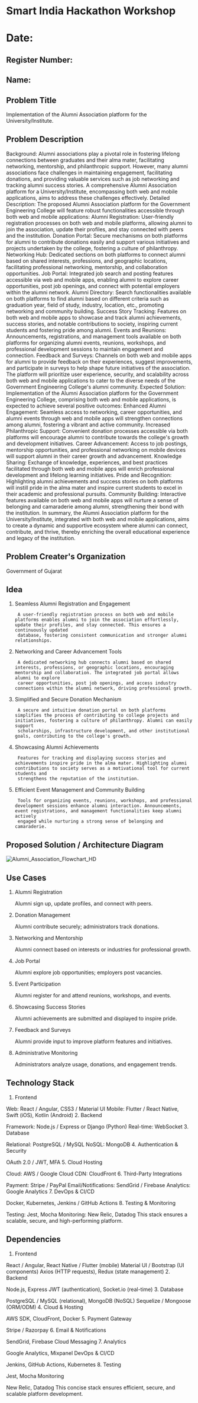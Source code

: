 # Smart India Hackathon Workshop
# Date:
## Register Number:
## Name:
## Problem Title
Implementation of the Alumni Association platform for the University/Institute.
## Problem Description
Background: Alumni associations play a pivotal role in fostering lifelong connections between graduates and their alma mater, facilitating networking, mentorship, and philanthropic support. However, many alumni associations face challenges in maintaining engagement, facilitating donations, and providing valuable services such as job networking and tracking alumni success stories. A comprehensive Alumni Association platform for a University/Institute, encompassing both web and mobile applications, aims to address these challenges effectively. Detailed Description: The proposed Alumni Association platform for the Government Engineering College will feature robust functionalities accessible through both web and mobile applications: Alumni Registration: User-friendly registration processes on both web and mobile platforms, allowing alumni to join the association, update their profiles, and stay connected with peers and the institution. Donation Portal: Secure mechanisms on both platforms for alumni to contribute donations easily and support various initiatives and projects undertaken by the college, fostering a culture of philanthropy. Networking Hub: Dedicated sections on both platforms to connect alumni based on shared interests, professions, and geographic locations, facilitating professional networking, mentorship, and collaboration opportunities. Job Portal: Integrated job search and posting features accessible via web and mobile apps, enabling alumni to explore career opportunities, post job openings, and connect with potential employers within the alumni network. Alumni Directory: Search functionalities available on both platforms to find alumni based on different criteria such as graduation year, field of study, industry, location, etc., promoting networking and community building. Success Story Tracking: Features on both web and mobile apps to showcase and track alumni achievements, success stories, and notable contributions to society, inspiring current students and fostering pride among alumni. Events and Reunions: Announcements, registrations, and management tools available on both platforms for organizing alumni events, reunions, workshops, and professional development sessions to maintain engagement and connection. Feedback and Surveys: Channels on both web and mobile apps for alumni to provide feedback on their experiences, suggest improvements, and participate in surveys to help shape future initiatives of the association. The platform will prioritize user experience, security, and scalability across both web and mobile applications to cater to the diverse needs of the Government Engineering College's alumni community. Expected Solution: Implementation of the Alumni Association platform for the Government Engineering College, comprising both web and mobile applications, is expected to achieve several positive outcomes: Enhanced Alumni Engagement: Seamless access to networking, career opportunities, and alumni events through web and mobile apps will strengthen connections among alumni, fostering a vibrant and active community. Increased Philanthropic Support: Convenient donation processes accessible via both platforms will encourage alumni to contribute towards the college's growth and development initiatives. Career Advancement: Access to job postings, mentorship opportunities, and professional networking on mobile devices will support alumni in their career growth and advancement. Knowledge Sharing: Exchange of knowledge, experiences, and best practices facilitated through both web and mobile apps will enrich professional development and lifelong learning initiatives. Pride and Recognition: Highlighting alumni achievements and success stories on both platforms will instill pride in the alma mater and inspire current students to excel in their academic and professional pursuits. Community Building: Interactive features available on both web and mobile apps will nurture a sense of belonging and camaraderie among alumni, strengthening their bond with the institution. In summary, the Alumni Association platform for the University/Institute, integrated with both web and mobile applications, aims to create a dynamic and supportive ecosystem where alumni can connect, contribute, and thrive, thereby enriching the overall educational experience and legacy of the institution.
## Problem Creater's Organization
Government of Gujarat

## Idea
1. Seamless Alumni Registration and Engagement

        A user-friendly registration process on both web and mobile platforms enables alumni to join the association effortlessly, update their profiles, and stay connected. This ensures a continuously updated 
        database, fostering consistent communication and stronger alumni relationships.

2. Networking and Career Advancement Tools

        A dedicated networking hub connects alumni based on shared interests, professions, or geographic locations, encouraging mentorship and collaboration. The integrated job portal allows alumni to explore 
        career opportunities, post job openings, and access industry connections within the alumni network, driving professional growth.

3. Simplified and Secure Donation Mechanism

        A secure and intuitive donation portal on both platforms simplifies the process of contributing to college projects and initiatives, fostering a culture of philanthropy. Alumni can easily support 
        scholarships, infrastructure development, and other institutional goals, contributing to the college's growth.

4. Showcasing Alumni Achievements

        Features for tracking and displaying success stories and achievements inspire pride in the alma mater. Highlighting alumni contributions to society serves as a motivational tool for current students and 
        strengthens the reputation of the institution.

5. Efficient Event Management and Community Building

        Tools for organizing events, reunions, workshops, and professional development sessions enhance alumni interaction. Announcements, event registrations, and management functionalities keep alumni actively 
        engaged while nurturing a strong sense of belonging and camaraderie.







## Proposed Solution / Architecture Diagram
![Alumni_Association_Flowchart_HD](https://github.com/user-attachments/assets/9b186cfa-3310-4fc9-998c-52170b96547f)


## Use Cases

1. Alumni Registration

     Alumni sign up, update profiles, and connect with peers.
2. Donation Management

    Alumni contribute securely; administrators track donations.
3. Networking and Mentorship

   Alumni connect based on interests or industries for professional growth.
4. Job Portal

    Alumni explore job opportunities; employers post vacancies.
5. Event Participation

   Alumni register for and attend reunions, workshops, and events.
6. Showcasing Success Stories

   Alumni achievements are submitted and displayed to inspire pride.
7. Feedback and Surveys

   Alumni provide input to improve platform features and initiatives.
8. Administrative Monitoring

   Administrators analyze usage, donations, and engagement trends.






## Technology Stack
1. Frontend

Web: React / Angular, CSS3 / Material UI
Mobile: Flutter / React Native, Swift (iOS), Kotlin (Android)
2. Backend

Framework: Node.js / Express or Django (Python)
Real-time: WebSocket
3. Database

Relational: PostgreSQL / MySQL
NoSQL: MongoDB
4. Authentication & Security

OAuth 2.0 / JWT, MFA
5. Cloud Hosting

Cloud: AWS / Google Cloud
CDN: CloudFront
6. Third-Party Integrations

Payment: Stripe / PayPal
Email/Notifications: SendGrid / Firebase
Analytics: Google Analytics
7. DevOps & CI/CD

Docker, Kubernetes, Jenkins / GitHub Actions
8. Testing & Monitoring

Testing: Jest, Mocha
Monitoring: New Relic, Datadog
This stack ensures a scalable, secure, and high-performing platform.

## Dependencies
1. Frontend

React / Angular, React Native / Flutter (mobile)
Material UI / Bootstrap (UI components)
Axios (HTTP requests), Redux (state management)
2. Backend

Node.js, Express
JWT (authentication), Socket.io (real-time)
3. Database

PostgreSQL / MySQL (relational), MongoDB (NoSQL)
Sequelize / Mongoose (ORM/ODM)
4. Cloud & Hosting

AWS SDK, CloudFront, Docker
5. Payment Gateway

Stripe / Razorpay
6. Email & Notifications

SendGrid, Firebase Cloud Messaging
7. Analytics

Google Analytics, Mixpanel
DevOps & CI/CD

Jenkins, GitHub Actions, Kubernetes
8. Testing

Jest, Mocha
Monitoring

New Relic, Datadog
This concise stack ensures efficient, secure, and scalable platform development.
